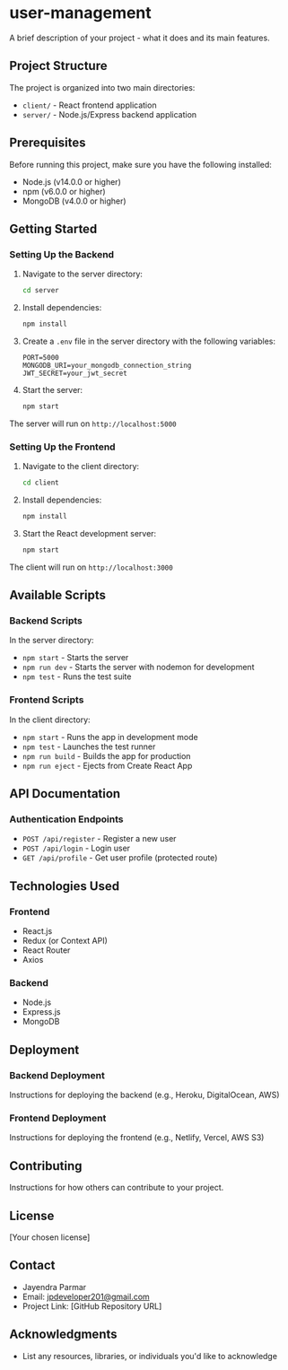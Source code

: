 
# user-management

A brief description of your project - what it does and its main features.

## Project Structure

The project is organized into two main directories:

- `client/` - React frontend application
- `server/` - Node.js/Express backend application

## Prerequisites

Before running this project, make sure you have the following installed:
- Node.js (v14.0.0 or higher)
- npm (v6.0.0 or higher)
- MongoDB (v4.0.0 or higher)

## Getting Started

### Setting Up the Backend

1. Navigate to the server directory:
   ```bash
   cd server
   ```

2. Install dependencies:
   ```bash
   npm install
   ```

3. Create a `.env` file in the server directory with the following variables:
   ```
   PORT=5000
   MONGODB_URI=your_mongodb_connection_string
   JWT_SECRET=your_jwt_secret
   ```

4. Start the server:
   ```bash
   npm start
   ```

The server will run on `http://localhost:5000`

### Setting Up the Frontend

1. Navigate to the client directory:
   ```bash
   cd client
   ```

2. Install dependencies:
   ```bash
   npm install
   ```

3. Start the React development server:
   ```bash
   npm start
   ```

The client will run on `http://localhost:3000`

## Available Scripts

### Backend Scripts

In the server directory:

- `npm start` - Starts the server
- `npm run dev` - Starts the server with nodemon for development
- `npm test` - Runs the test suite

### Frontend Scripts

In the client directory:

- `npm start` - Runs the app in development mode
- `npm test` - Launches the test runner
- `npm run build` - Builds the app for production
- `npm run eject` - Ejects from Create React App

## API Documentation

### Authentication Endpoints

- `POST /api/register` - Register a new user
- `POST /api/login` - Login user
- `GET /api/profile` - Get user profile (protected route)

## Technologies Used

### Frontend
- React.js
- Redux (or Context API)
- React Router
- Axios

### Backend
- Node.js
- Express.js
- MongoDB

## Deployment

### Backend Deployment
Instructions for deploying the backend (e.g., Heroku, DigitalOcean, AWS)

### Frontend Deployment
Instructions for deploying the frontend (e.g., Netlify, Vercel, AWS S3)

## Contributing

Instructions for how others can contribute to your project.

## License

[Your chosen license]

## Contact

- Jayendra Parmar
- Email: jpdeveloper201@gmail.com
- Project Link: [GitHub Repository URL]

## Acknowledgments

- List any resources, libraries, or individuals you'd like to acknowledge
